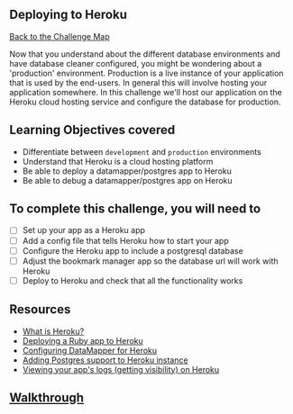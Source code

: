 ## Deploying to Heroku

[Back to the Challenge Map](00_challenge_map.md)

Now that you understand about the different database environments and have database cleaner configured, you might be wondering about a 'production' environment. Production is a live instance of your application that is used by the end-users. In general this will involve hosting your application somewhere. In this challenge we'll host our application on the Heroku cloud hosting service and configure the database for production.

## Learning Objectives covered

* Differentiate between `development` and `production` environments
* Understand that Heroku is a cloud hosting platform
* Be able to deploy a datamapper/postgres app to Heroku
* Be able to debug a datamapper/postgres app on Heroku

## To complete this challenge, you will need to

- [ ] Set up your app as a Heroku app
- [ ] Add a config file that tells Heroku how to start your app
- [ ] Configure the Heroku app to include a postgresql database
- [ ] Adjust the bookmark manager app so the database url will work with Heroku
- [ ] Deploy to Heroku and check that all the functionality works

## Resources

* [What is Heroku?](https://www.heroku.com/about)
* [Deploying a Ruby app to Heroku](https://devcenter.heroku.com/articles/getting-started-with-ruby-o)
* [Configuring DataMapper for Heroku](https://devcenter.heroku.com/articles/rack#using-datamapper-or-sequel)
* [Adding Postgres support to Heroku instance](https://devcenter.heroku.com/articles/heroku-postgresql)
* [Viewing your app's logs (getting visibility) on Heroku](https://devcenter.heroku.com/articles/logging)

## [Walkthrough](../walkthroughs/14.md)
